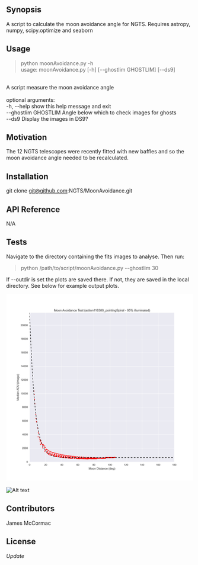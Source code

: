 ## Synopsis

A script to calculate the moon avoidance angle for NGTS. Requires astropy, numpy, scipy.optimize and seaborn

## Usage

> python moonAvoidance.py -h <br/>
usage: moonAvoidance.py [-h] [--ghostlim GHOSTLIM] [--ds9] <br/>
<br/>
A script measure the moon avoidance angle <br/>
<br/>
optional arguments: <br/>
  -h, --help           show this help message and exit <br/>
  --ghostlim GHOSTLIM  Angle below which to check images for ghosts <br/>
  --ds9                Display the images in DS9? <br/>

## Motivation

The 12 NGTS telescopes were recently fitted with new baffles and so the moon avoidance angle needed to be recalculated. 

## Installation

git clone git@github.com:NGTS/MoonAvoidance.git

## API Reference

N/A

## Tests
Navigate to the directory containing the fits images to analyse. Then run: <br/>
 
> python /path/to/script/moonAvoidance.py --ghostlim 30<br/>

If --outdir is set the plots are saved there. If not, they are saved in the local directory. See below for example output plots. 

![Alt text](MoonAvoidance_action116380_pointingSpiral.png?raw=true "Title")

![Alt text](GhostCheck-30_action116380_pointingSpiral.png?raw=true "Title")

## Contributors

James McCormac

## License

_Update_

